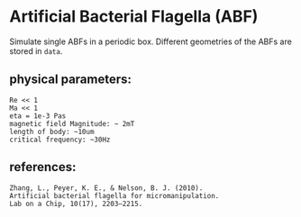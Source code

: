 # Artificial Bacterial Flagella (ABF)

Simulate single ABFs in a periodic box.
Different geometries of the ABFs are stored in `data`.

## physical parameters:

	Re << 1
	Ma << 1
	eta = 1e-3 Pas
	magnetic field Magnitude: ~ 2mT
	length of body: ~10um
	critical frequency: ~30Hz


## references:

	Zhang, L., Peyer, K. E., & Nelson, B. J. (2010).
	Artificial bacterial flagella for micromanipulation.
	Lab on a Chip, 10(17), 2203–2215.
